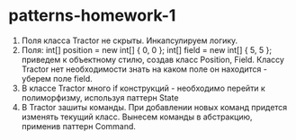 # patterns-homework-1

1. Поля класса Tractor не скрыты. Инкапсулируем логику.
2. Поля:
  int[] position = new int[] { 0, 0 };
	int[] field = new int[] { 5, 5 };
	приведем к объектному стилю, создав класс Position, Field. Классу Tractor нет необходимости знать на каком поле он находится - уберем поле field.
3. В классе Tractor много if конструкций - необходимо перейти к полиморфизму, используя паттерн State
4. В Tractor зашиты команды. При добавлении новых команд придется изменять текущий класс. Вынесем команды в абстракцию, применив паттерн Command.
